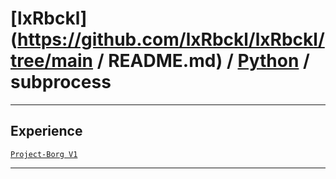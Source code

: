 # [lxRbckl](https://github.com/lxRbckl/lxRbckl/tree/main / README.md) / [Python](https://github.com/lxRbckl/lxRbckl/tree/main/Python) / subprocess

---

## Experience
[`Project-Borg V1`](https://github.com/lxRbckl/Project-Borg/blob/V1/README.md)

---
